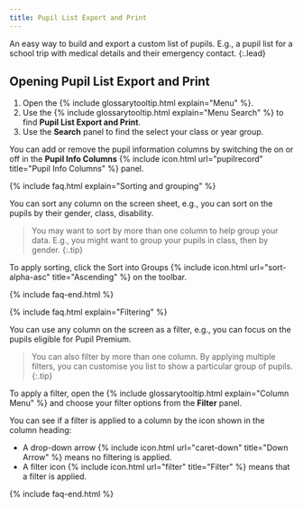 ```yaml
---
title: Pupil List Export and Print
---
```


An easy way to build and export a custom list of pupils. E.g., a pupil list for a school trip with medical details and their emergency contact.
{:.lead}

## Opening Pupil List Export and Print

1. Open the {% include glossarytooltip.html explain="Menu" %}.
2. Use the {% include glossarytooltip.html explain="Menu Search" %} to find **Pupil List Export and Print**.
3. Use the **Search** panel to find the select your class or year group.

You can add or remove the pupil information columns by switching the on or off in the  **Pupil Info Columns** {% include icon.html url="pupilrecord" title="Pupil Info Columns" %} panel.

{% include faq.html explain="Sorting and grouping" %}

You can sort any column on the screen sheet, e.g., you can sort on the pupils by their gender, class, disability.

> You may want to sort by more than one column to help group your data. E.g., you might want to group your pupils in class, then by gender.
{:.tip}

To apply sorting, click the Sort into Groups {% include icon.html url="sort-alpha-asc" title="Ascending" %} on the toolbar.

{% include faq-end.html %}

{% include faq.html explain="Filtering" %}

You can use any column on the screen as a filter, e.g., you can focus on the pupils eligible for Pupil Premium.

> You can also filter by more than one column. By applying multiple filters, you can customise you list to show a particular group of pupils.
{:.tip}

To apply a filter, open the {% include glossarytooltip.html explain="Column Menu" %} and choose your filter options from the **Filter** panel.

You can see if a filter is applied to a column by the icon shown in the column heading:

* A drop-down arrow {% include icon.html url="caret-down" title="Down Arrow" %} means no filtering is applied.
* A filter icon {% include icon.html url="filter" title="Filter" %}  means that a filter is applied.

{% include faq-end.html  %}